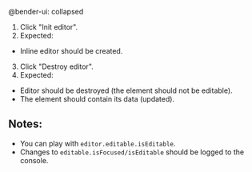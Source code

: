 @bender-ui: collapsed

1. Click "Init editor".
2. Expected:
  * Inline editor should be created.
3. Click "Destroy editor".
4. Expected:
  * Editor should be destroyed (the element should not be editable).
  * The element should contain its data (updated).

## Notes:

* You can play with `editor.editable.isEditable`.
* Changes to `editable.isFocused/isEditable` should be logged to the console.
